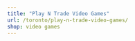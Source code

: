 ```yaml
---
title: "Play N Trade Video Games"
url: /toronto/play-n-trade-video-games/
shop: video games
---
```

